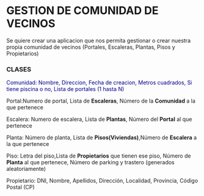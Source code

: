 <h1>GESTION DE COMUNIDAD DE VECINOS</h1>
<p>Se quiere crear una aplicacion que nos permita gestionar o crear nuestra propia comunidad de vecinos (Portales, Escaleras, Plantas, Pisos y Propietarios)</p>
<h3>CLASES</h3>
<p style="color: darkblue;">Comunidad: Nombre, Direccion, Fecha de creacion, Metros cuadrados, Si tiene piscina o no, Lista de portales (1 hasta N)</p>
<p>Portal:Numero de portal, Lista de <b>Escaleras</b>, Número de la <b>Comunidad</b> a la que pertenece</p>
<p>Escalera: Numero de escalera, Lista de <b>Plantas</b>, Número del <b>Portal</b> al que pertenece</p>
<p>Planta: Número de planta, Lista de <b>Pisos(Viviendas)</b>,Número de <b>Escalera</b> a la que pertenece</p>
<p>Piso: Letra del piso,Lista de <b>Propietarios</b> que tienen ese piso, Número de <b>Planta</b> al que pertenece, Número de parking y trastero (generados aleatoriamente)</p>
<p>Propietario: DNI, Nombre, Apellidos, Dirección, Localidad, Provincia, Código Postal (CP)</p>
